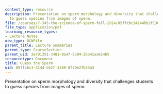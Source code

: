 ```yaml
---
content_type: resource
description: Presentation on sperm morphology and diversity that challenges students
  to guess species from images of sperm.
file: /courses/7-345-the-science-of-sperm-fall-2014/05ffcbc34144bb2f13698f29e27b56a3_MIT7_345F14_guessthesperm.pdf
file_type: application/pdf
learning_resource_types:
- Lecture Notes
ocw_type: OCWFile
parent_title: Lecture Summaries
parent_type: CourseSection
parent_uid: 2e791391-3481-0a47-5c04-2bb41aa614b9
resourcetype: Document
title: Guess the Sperm
uid: 05ffcbc3-4144-bb2f-1369-8f29e27b56a3
---
```

Presentation on sperm morphology and diversity that challenges students to guess species from images of sperm.

